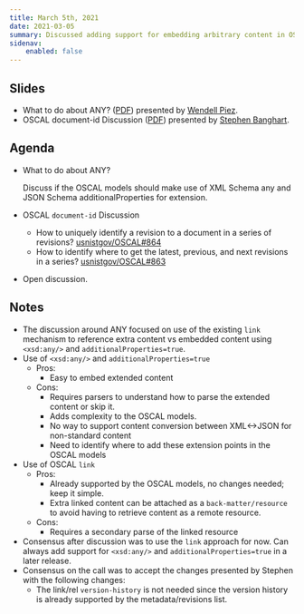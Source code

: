 ```yaml
---
title: March 5th, 2021
date: 2021-03-05
summary: Discussed adding support for embedding arbitrary content in OSCAL models; how to determine document identity in a series of related revisions; and how to identify the latest, previous, and next revisions of an OSCAL document.
sidenav:
    enabled: false
---
```


## Slides

- What to do about ANY? ([PDF](../model-meeting-ANY.pdf)) presented by [Wendell Piez](https://github.com/wendellpiez).
- OSCAL document-id Discussion ([PDF](../document-id.pdf))  presented by [Stephen Banghart](https://github.com/stephenbanghart).

## Agenda

- What to do about ANY?

  Discuss if the OSCAL models should make use of XML Schema any and JSON Schema additionalProperties for extension.
- OSCAL `document-id` Discussion
  - How to uniquely identify a revision to a document in a series of revisions? [usnistgov/OSCAL#864](https://github.com/usnistgov/OSCAL/issues/864)
  - How to identify where to get the latest, previous, and next revisions in a series? [usnistgov/OSCAL#863](https://github.com/usnistgov/OSCAL/issues/863)

- Open discussion.

## Notes

- The discussion around ANY focused on use of the existing `link` mechanism to reference extra content vs embedded content using `<xsd:any/>` and `additionalProperties=true`.
- Use of `<xsd:any/>` and `additionalProperties=true`
  - Pros:
    - Easy to embed extended content
  - Cons:
    - Requires parsers to understand how to parse the extended content or skip it.
    - Adds complexity to the OSCAL models.
    - No way to support content conversion between XML<->JSON for non-standard content
    - Need to identify where to add these extension points in the OSCAL models
- Use of OSCAL `link`
  - Pros:
    - Already supported by the OSCAL models, no changes needed; keep it simple.
    - Extra linked content can be attached as a `back-matter/resource` to avoid having to retrieve content as a remote resource.
  - Cons:
    - Requires a secondary parse of the linked resource
- Consensus after discussion was to use the `link` approach for now. Can always add support for `<xsd:any/>` and `additionalProperties=true` in a later release.
- Consensus on the call was to accept the changes presented by Stephen with the following changes:
  - The link/rel `version-history` is not needed since the version history is already supported by the metadata/revisions list.